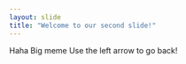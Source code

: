 ```yaml
---
layout: slide
title: "Welcome to our second slide!"
---
```

Haha Big meme
Use the left arrow to go back!
